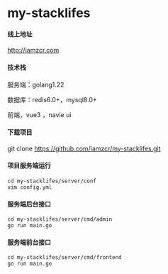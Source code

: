 # my-stacklifes



#### 线上地址

http://iamzcr.com

#### 技术栈

服务端：golang1.22

数据库：redis6.0+，mysql8.0+

前端，vue3 ，navie ui

#### 下载项目

git clone https://github.com/iamzcr/my-stacklifes.git

#### 项目服务端运行

```
cd my-stacklifes/server/conf
vim config.yml
```

#### 服务端后台接口

```
cd my-stacklifes/server/cmd/admin
go run main.go
```

#### 服务端前台接口

```
cd my-stacklifes/server/cmd/frontend
go run main.go
```
